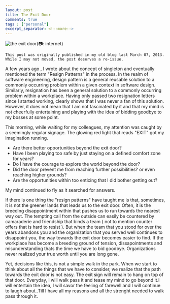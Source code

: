 ```yaml
---
layout: post
title: The Exit Door
comments: true
tags : ["personal"]
excerpt_separator: <!--more-->
---
```

![the exit door](https://ilt-2021.s3.amazonaws.com/wp-content/uploads/2022/03/02102406/Screenshot-2020-11-02-110920.jpg)(📷: internet)

```
This post was originally published in my old blog last March 07, 2013. While I may not moved, the post deserves a re-issue.
```

A few years ago , I wrote about the concept of singleton and eventually mentioned the term "Resign Patterns" in the process.  In the realm of software engineering, design pattern is a general reusable solution to a commonly occurring problem within a given context in  software design. Similarly, resignation has been a general solution to a commonly occurring problem within a workplace.  Having only passed two resignation letters since I started working, clearly shows that I was never a fan of this solution. However, it does not mean that I am not fascinated by it and that my mind is not cheerfully entertaining and  playing with the idea of bidding goodbye to my bosses at some point.
<!--more-->

This morning, while waiting for my colleagues, my attention was caught by a seemingly regular signage. The glowing red light that reads "EXIT"  got my imagination running. 

- Are there better opportunities beyond the exit door? 
- Have I been playing too safe by just staying on a defined comfort zone for years? 
- Do I have the courage to explore the world beyond the door? 
- Did the door  prevent  me from reaching further possibilities? or even reaching higher grounds?
- Are the opportunities within too enticing that I did bother getting out?

My mind continued to fly as it  searched for answers.
 
If there is one thing  the "resign patterns" have taught me is that, sometimes,  it is not the greener lands that leads us to the exit door.  Often, it is the breeding disappointment within that pushes us to run towards the nearest way out.  The tempting call from the outside can easily be countered by camaraderie and friendship that binds a team ( not to mention counter offers that is hard to resist ). But when the team that you stood for over the years abandons you and the organization that you served well continues to disappoint you, the way towards the exit door becomes easier to find.  If the workplace has become a breeding ground of tension, dissapointments and misunderstanding thats the time we have to bid goodbye.  Organizations never realized your true worth until you are long gone. 

Yet, decisions like this, is not a simple walk in the park. When we start to think about all the things that we have to consider, we realize that the path towards the exit door is not easy. The exit sign will remain to hang on top of that door. Everyday, I will walk pass it and tease my mind to go beyond it.I will entertain the idea, I will savor the feeling of farewell and I will continue to laugh about..Till I have all my reasons and all the strenght needed to walk pass through it.
